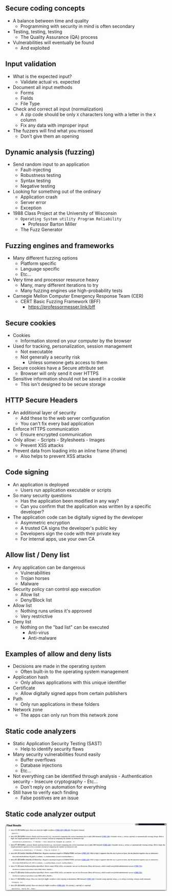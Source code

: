 ## Secure coding concepts
- A balance between time and quality
	- Programming with security in mind is often secondary
- Testing, testing, testing
	- The Quality Assurance (QA) process
- Vulnerabilities will eventually be found
	- And exploited
## Input validation
- What is the expected input?
	- Validate actual vs. expected
- Document all input methods
	- Forms
	- Fields
	- File Type
- Check and correct all input (normalization)
	- A zip code should be only `X` characters long with a letter in the `X` column
	- Fix any data with improper input
- The fuzzers will find what you missed
	- Don't give them an opening
## Dynamic analysis (fuzzing)
- Send random input to an application
	- Fault-injecting
	- Robustness testing
	- Syntax testing
	- Negative testing
- Looking for something out of the ordinary
	- Application crash
	- Server error
	- Exception
- 1988 Class Project at the University of Wisconsin
	- `Operating System utility Program Reliability`
		- Professor Barton Miller
	- The Fuzz Generator
## Fuzzing engines and frameworks
- Many different fuzzing options
	- Platform specific
	- Language specific
	- Etc...
- Very time and processor resource heavy
	- Many, many different iterations to try
	- Many fuzzing engines use high-probability tests
- Carnegie Mellon Computer Emergency Response Team (CER)
	- CERT Basic Fuzzing Framework (BFF)
		- https://professormesser.link/bff
## Secure cookies
- Cookies
	- Information stored on your computer by the browser
- Used for tracking, personalization, session management
	- Not executable
	- Not generally a security risk
		- Unless someone gets access to them
- Secure cookies have a Secure attribute set
	- Browser will only send it over HTTPS
- Sensitive information should not be saved in a cookie
	- This isn't designed to be secure storage
## HTTP Secure Headers
- An additional layer of security
	- Add these to the web server configuration
	- You can't fix every bad application
- Enforce HTTPS communication
	- Ensure encrypted communication
- Only allow:
		- Scripts
		- Stylesheets
		- Images
	- Prevent XSS attacks
- Prevent data from loading into an inline frame (iframe)
	- Also helps to prevent XSS attacks
## Code signing
- An application is deployed
	- Users run application executable or scripts
- So many security questions
	- Has the application been modified in any way?
	- Can you confirm that the application was written by a specific developer?
- The application code can be digitally signed by the developer
	- Asymmetric encryption
	- A trusted CA signs the developer's public key
	- Developers sign the code with their private key
	- For internal apps, use your own CA
## Allow list / Deny list
- Any application can be dangerous
	- Vulnerabilities
	- Trojan horses
	- Malware
- Security policy can control app execution
	- Allow list
	- Deny/Block list
- Allow list
	- Nothing runs unless it's approved
	- Very restrictive
- Deny list
	- Nothing on the "bad list" can be executed
		- Anti-virus
		- Anti-malware
## Examples of allow and deny lists
- Decisions are made in the operating system
	- Often built-in  to the operating system management
- Application hash
	- Only allows applications with this unique identifier
- Certificate
	- Allow digitally signed apps from certain publishers
- Path
	- Only run applications in these folders
- Network zone
	- The apps can only run from this network zone
## Static code analyzers
- Static Application Security Testing (SAST)
	- Help to identify security flaws
- Many security vulnerabilities found easily
	- Buffer overflows
	- Database injections
	- Etc...
- Not everything can be identified through analysis
		- Authentication security
		- Insecure cryptography
		- Etc...
	- Don't reply on automation for everything
- Still have to verify each finding
	- False positives are an issue
## Static code analyzer output

![](../Images/240515-1%201.png)

